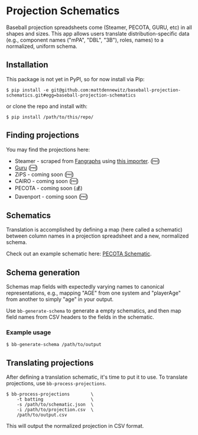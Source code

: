 # Projection Schematics

Baseball projection spreadsheets come (Steamer, PECOTA, GURU, etc)
in all shapes and sizes. This app allows users translate
distribution-specific data (e.g., component names ("mPA", "DBL", "3B"),
roles, names) to a normalized, uniform schema.

## Installation

This package is not yet in PyPI, so for now install via Pip:

```shell
$ pip install -e git@github.com:mattdennewitz/baseball-projection-schematics.git#egg=baseball-projection-schematics
```

or clone the repo and install with:

```shell
$ pip install /path/to/this/repo/
```

## Finding projections

You may find the projections here:

- Steamer - scraped from [Fangraphs](http://www.fangraphs.com/projections.aspx?pos=all&stats=pit&type=steamer&team=0&lg=all&players=0&sort=20%2cd)
    using [this importer](https://github.com/mattdennewitz/mlb-fangraphs-steamer-importer).
    (:free:)
- [Guru](http://baseballguru.com/bbinside4.html) (:free:)
- ZiPS - coming soon (:free:)
- CAIRO - coming soon (:free:)
- PECOTA - coming soon (:moneybag:)
- Davenport - coming soon (:free:)

## Schematics

Translation is accomplished by defining a map (here called a schematic)
between column names in a projection spreadsheet and a new, normalized schema.

Check out an example schematic here:
[PECOTA Schematic](https://github.com/mattdennewitz/projection-normalization/blob/develop/contrib/schematics/season-2015/pecota.json).

## Schema generation

Schemas map fields with expectedly varying names to canonical representations,
e.g., mapping "AGE" from one system and "playerAge" from another to
simply "age" in your output.

Use `bb-generate-schema` to generate a empty schematics, and then
map field names from CSV headers to the fields in the schematic.

### Example usage

```shell
$ bb-generate-schema /path/to/output
```

## Translating projections

After defining a translation schematic, it's time to put it to use.
To translate projections, use `bb-process-projections`.

```shell
$ bb-process-projections        \
    -t batting                  \
    -s /path/to/schematic.json  \
    -i /path/to/projection.csv  \
    /path/to/output.csv
```

This will output the normalized projection in CSV format.
